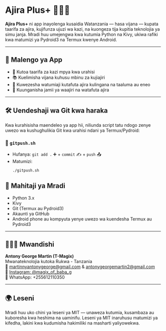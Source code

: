 # Ajira Plus+ 📱🇹🇿

**Ajira Plus+** ni app inayolenga kusaidia Watanzania — hasa vijana — kupata taarifa za ajira, kujifunza ujuzi wa kazi, na kuongeza tija kupitia teknolojia ya simu janja. Mradi huu umejengwa kwa kutumia Python na Kivy, ukiwa rafiki kwa matumizi ya Pydroid3 na Termux kwenye Android.

---

## 🚀 Malengo ya App

- 📢 Kutoa taarifa za kazi mpya kwa urahisi
- 📚 Kuelimisha vijana kuhusu mbinu za kujiajiri
- 🧰 Kuwezesha watumiaji kutafuta ajira kulingana na taaluma au eneo
- 🔗 Kuunganisha jamii ya waajiri na watafuta ajira

---

## 🛠️ Uendeshaji wa Git kwa haraka

Kwa kurahisisha maendeleo ya app hii, niliunda script tatu ndogo zenye uwezo wa kushughulikia Git kwa urahisi ndani ya Termux/Pydroid:

### 🔧 `gitpush.sh`
- Hufanya: `git add .` ➕ + `commit` ✍️ + `push` 📤
- Matumizi:
  ```bash
  ./gitpush.sh

## 📌 Mahitaji ya Mradi

- Python 3.x
- Kivy
- Git (Termux au Pydroid3)
- Akaunti ya GitHub
- Android phone au kompyuta yenye uwezo wa kuendesha Termux au Pydroid3

---

## 👨🏽‍💻 Mwandishi

**Antony George Martin (T-Magix)**  
Mwanateknolojia kutoka Rukwa - Tanzania  
📧 [martinnyantonygeorge@gmail.com](mailto:martinnyantonygeorge@gmail.com) & [antonygeorgemartin2@gmail.com](mailto:antonygeorgemartin2@gmail.com)  
📱 [Instagram: @magix_of_baba_g](https://www.instagram.com/magix_of_baba_g?igsh=N3UzZWFoNzc0b2xk)  
📲 WhatsApp: +255612110350

---

## 🌍 Leseni

Mradi huu uko chini ya leseni ya MIT — unaweza kutumia, kusambaza au kuboresha kwa heshima na uaminifu. Leseni ya MIT inaruhusu matumizi ya kifedha, lakini kwa kudumisha hakimiliki na masharti yaliyowekwa.
